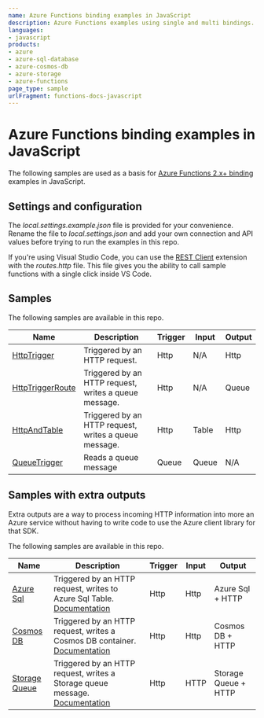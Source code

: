 ```yaml
---
name: Azure Functions binding examples in JavaScript
description: Azure Functions examples using single and multi bindings. 
languages:
- javascript
products:
- azure
- azure-sql-database
- azure-cosmos-db
- azure-storage
- azure-functions
page_type: sample
urlFragment: functions-docs-javascript
---
```


# Azure Functions binding examples in JavaScript

The following samples are used as a basis for [Azure Functions 2.x+ binding](https://docs.microsoft.com/azure/azure-functions/functions-triggers-bindings#supported-bindings) examples in JavaScript.

## Settings and configuration

The *local.settings.example.json* file is provided for your convenience. Rename the file to *local.settings.json* and add your own connection and API values before trying to run the examples in this repo.

If you're using Visual Studio Code, you can use the [REST Client](https://marketplace.visualstudio.com/items?itemName=humao.rest-client) extension with the *routes.http* file. This file gives you the ability to call sample functions with a single click inside VS Code.

## Samples

The following samples are available in this repo.

| Name | Description  | Trigger | Input | Output |
|------|--------------|---------|-------|--------|
| [HttpTrigger](src/functions/httpTrigger.js) | Triggered by an HTTP request. | Http | N/A | Http |
| [HttpTriggerRoute](src/functions/httpTriggerRoute.js) | Triggered by an HTTP request, writes a queue message. | Http | N/A | Queue |
| [HttpAndTable](src/functions/httpReadFromTable.js) | Triggered by an HTTP request, writes a queue message. | Http | Table | Http |
| [QueueTrigger](src/functions/readFromStorageQueue.js) | Reads a queue message | Queue | Queue | N/A |

## Samples with extra outputs

Extra outputs are a way to process incoming HTTP information into more an Azure service without having to write code to use the Azure client library for that SDK. 

The following samples are available in this repo.

| Name | Description  | Trigger | Input | Output |
|------|--------------|---------|-------|--------|
| [Azure Sql](functions-add-output-binding-sql-cli-v4-programming-model)| Triggered by an HTTP request, writes to Azure Sql Table. [Documentation](/azure/azure-functions/functions-add-output-binding-azure-sql-vs-code?pivots=programming-language-javascript)| Http | Http | Azure Sql + HTTP |
| [Cosmos DB](functions-add-output-binding-cosmosdb-cli-v4-programming-model) | Triggered by an HTTP request, writes a Cosmos DB container. [Documentation](/azure/azure-functions/functions-add-output-binding-azure-sql-vs-code?pivots=programming-language-javascript)| Http | Http | Cosmos DB + HTTP |
| [Storage Queue](functions-add-output-binding-storage-queue-cli-v4-programming-model) | Triggered by an HTTP request, writes a Storage queue message. [Documentation](/azure/azure-functions/functions-add-output-binding-storage-queue-vs-code?pivots=programming-language-javascript&tabs=isolated-process) | Http | HTTP | Storage Queue + HTTP |

